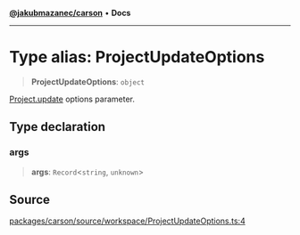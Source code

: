 [**@jakubmazanec/carson**](../README.md) • **Docs**

---

# Type alias: ProjectUpdateOptions

> **ProjectUpdateOptions**: `object`

[Project.update](../classes/Project.md#update) options parameter.

## Type declaration

### args

> **args**: `Record`\<`string`, `unknown`\>

## Source

[packages/carson/source/workspace/ProjectUpdateOptions.ts:4](https://github.com/jakubmazanec/tools/blob/bb20df5276ddb119762948adc2cda520aef09f0f/packages/carson/source/workspace/ProjectUpdateOptions.ts#L4)

